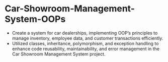 # Car-Showroom-Management-System-OOPs

- Create a system for car dealerships, implementing OOP’s principles to manage inventory, employee data, and customer transactions efficiently.
- Utilized classes, inheritance, polymorphism, and exception handling to enhance code reusability, maintainability, and error management in the Car Showroom Management System project.
